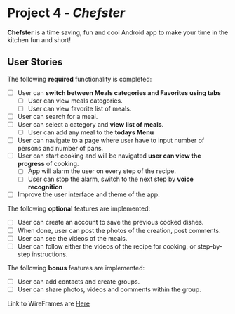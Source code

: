 # Project 4 - *Chefster*

**Chefster** is a time saving, fun and cool Android app to make your time in the kitchen fun and short!

## User Stories

The following **required** functionality is completed:

* [ ] User can **switch between Meals categories and Favorites using tabs**
  * [ ] User can view meals categories.
  * [ ] User can view favorite list of meals.
* [ ] User can search for a meal.
* [ ] User can select a category and **view list of meals**.
  * [ ] User can add any meal to the **todays Menu**
* [ ] User can navigate to a page where user have to input number of persons and number of pans.
* [ ] User can start cooking and will be navigated **user can view the progress** of cooking.
  * [ ] App will alarm the user on every step of the recipe. 
  * [ ] User can stop the alarm, switch to the next step by **voice recognition**
* [ ] Improve the user interface and theme of the app.

The following **optional** features are implemented:

* [ ] User can create an account to save the previous cooked dishes.
* [ ] When done, user can post the photos of the creation, post comments.
* [ ] User can see the videos of the meals. 
* [ ] User can follow either the videos of the recipe for cooking, or step-by-step instructions. 

The following **bonus** features are implemented:

* [ ] User can add contacts and create groups.
* [ ] User can share photos, videos and comments within the group. 

Link to WireFrames are [Here](https://github.com/Chefster/android/blob/master/wireframes.pdf)
